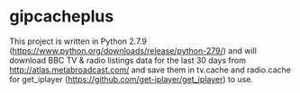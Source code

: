 # gipcacheplus
This project is written in Python 2.7.9 (https://www.python.org/downloads/release/python-279/) and will download BBC TV & radio listings data for the last 30 days from http://atlas.metabroadcast.com/ and save them in tv.cache and radio.cache for get_iplayer (https://github.com/get-iplayer/get_iplayer) to use.
